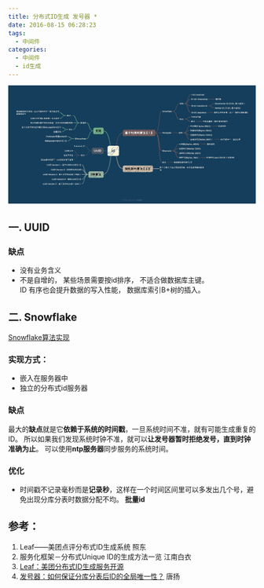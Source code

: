 ```yaml
---
title: 分布式ID生成 发号器 *
date: 2016-08-15 06:28:23
tags:
  - 中间件 
categories: 
  - 中间件 
  - id生成    
---
```


<p></p>
<!-- more -->


![分布式id生成](./images/id.jpg)


## 一. UUID
### 缺点
+ 没有业务含义
+ 不是自增的， 某些场景需要按id排序， 不适合做数据库主键。   
   ID 有序也会提升数据的写入性能， 数据库索引B+树的插入。

## 二. Snowflake

[Snowflake算法实现](https://github.com/www6v/jDemo/blob/master/src/main/java/middleware/snowflake/SnowflakeIdWorker.java)

### 实现方式：
+ 嵌入在服务器中
+ 独立的分布式id服务器

### 缺点
最大的**缺点**就是它**依赖于系统的时间戳**，一旦系统时间不准，就有可能生成重复的 ID。
所以如果我们发现系统时钟不准，就可以**让发号器暂时拒绝发号，直到时钟准确为止**。
可以使用**ntp服务器**同步服务的系统时间。

### 优化
+ 时间戳不记录毫秒而是**记录秒**，这样在一个时间区间里可以多发出几个号，避免出现分库分表时数据分配不均。 **批量id**


## 参考：

1. Leaf——美团点评分布式ID生成系统 照东
2. 服务化框架－分布式Unique ID的生成方法一览 江南白衣
3. [Leaf：美团分布式ID生成服务开源](https://tech.meituan.com/2019/03/07/open-source-project-leaf.html)
4. [发号器：如何保证分库分表后ID的全局唯一性？]()  唐扬

